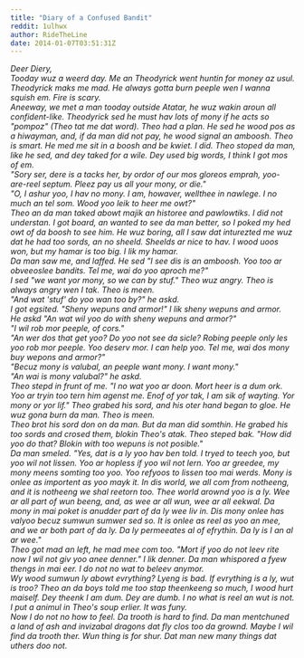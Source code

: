 ```yaml
---
title: "Diary of a Confused Bandit"
reddit: 1ulhwx
author: RideTheLine
date: 2014-01-07T03:51:31Z
---
```


*Deer Diery,*  
     *Tooday wuz a weerd day. Me an Theodyrick went huntin for money az usul. Theodyrick maks me mad. He always gotta burn peeple wen I wanna squish em. Fire is scary.*  
     *Aneeway, we met a man tooday outside Atatar, he wuz wakin aroun all confident-like. Theodyrick sed he must hav lots of mony if he acts so "pompoz" (Theo tat me dat word). Theo had a plan. He sed he wood pos as a hiwayman, and, if da man did not pay, he wood signal an amboosh. Theo is smart. He med me sit in a boosh and be kwiet. I did. Theo stoped da man, like he sed, and dey taked for a wile. Dey used big words, I think I got mos of em.*  
     *"Sory ser, dere is a tacks her, by ordor of our mos gloreos emprah, yoo-are-reel septum. Pleez pay us all your mony, or die."*  
     *"O, I ashur yoo, I hav no mony. I am, howaver, wellthee in nawlege. I no much an tel som. Wood yoo leik to heer me owt?"*  
     *Theo an da man taked abowt majik an historee and pawlowtiks. I did not understan. I got board, an wanted to see da man better, so I poked my hed owt of da boosh to see him. He wuz boring, all I saw dat inturezted me wuz dat he had too sords, an no sheeld. Sheelds ar nice to hav. I wood uoos won, but my hamar is too big. I lik my hamar.*  
     *Da man saw me, and laffed. He sed "I see dis is an amboosh. Yoo too ar obveeoslee bandits. Tel me, wai do yoo aproch me?"*  
    *I sed "we want yor mony, so we can by stuf." Theo wuz angry. Theo is always angry wen I tak. Theo is meen.*  
    *"And wat 'stuf' do yoo wan too by?" he askd.*  
     *I got egsited. "Sheny wepuns and armor!" I lik sheny wepuns and armor.*  
     *He askd "An wat wil yoo do with sheny wepuns and armor?"*  
     *"I wil rob mor peeple, of cors."*  
     *"An wer dos that get yoo? Do yoo not see da sicle? Robing peeple only les yoo rob mor peeple. Yoo deserv mor. I can help yoo. Tel me, wai dos mony buy wepons and armor?"*  
     *"Becuz mony is valubal, an peeple want mony. I want mony."*  
    *"An wai is mony valubal?" he askd.*  
     *Theo stepd in frunt of me. "I no wat yoo ar doon. Mort heer is a dum ork. Yoo ar tryin too tern him agenst me. Enof of yor tak, I am sik of wayting. Yor mony or yor lif." Theo grabed his sord, and his oter hand began to gloe. He wuz gona burn da man. Theo is meen.*  
     *Theo brot his sord don on da man. But da man did somthin. He grabed his too sords and crosed them, blokin Theo's atak. Theo steped bak. "How did yoo do that? Blokin with too wepuns is not posible."*  
     *Da man smeled. "Yes, dat is a ly yoo hav ben told. I tryed to teech yoo, but yoo wil not lissen. Yoo ar hopless if yoo wil not lern. Yoo ar greedee, my mony meens somting too yoo. Yoo refyoos to lissen too mai werds. Mony is onlee as importent as yoo mayk it. In dis world, we all com from notheeng, and it is notheeng we shal reetorn too. Thee world arownd yoo is a ly. Wee ar all part of wun beeng, and, as wee ar all wun, wee ar all eekwal. Da mony in mai poket is anudder part of da ly wee liv in. Dis mony onlee has valyoo becuz sumwun sumwer sed so. It is onlee as reel as yoo an mee, and we ar both part of da ly. Da ly permeeates al of efrythin. Da ly is I an al ar wee."*  
     *Theo got mad an left, he mad mee com too. "Mort if yoo do not leev rite now I wil not giv yoo anee denner." I lik denner. Da man whispored a fyew thengs in mai eer. I do not no wat to beleev anymor.*  
     *Wy wood sumwun ly abowt evrything? Lyeng is bad. If evrything is a ly, wut is troo? Theo an da boys told me too stap theenkeeng so much, I wood hurt maiself. Dey theenk I am dum. Dey are dumb. I no what is reel an wut is not. I put a animul in Theo's soup erlier. It was funy.*  
     *Now I do not no how to feel. Da trooth is hard to find. Da man mentchuned a land of ash and invizabal dragons dat fly clos too da grownd. Maybe I wil find da trooth ther. Wun thing is for shur. Dat man new many things dat uthers doo not.*












